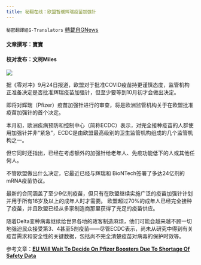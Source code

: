 ```yaml
---
title: 秘翻在线：欧盟暂缓辉瑞疫苗加强针
---
```

`秘密翻譯組G-Translators` [轉載自GNews](https://gnews.org/zh-hans/1552093/)

#### 文章撰写：寶寶

#### 校对发布：文柯Miles

![](https://assets.gnews.org/wp-content/uploads/2021/09/51d6s5fg6uy48uoajfopjkfsoj3o3sd.jpg)

据《零对冲》9月24日报道，欧盟对于批准COVID疫苗持更谨慎态度，监管机构正准备决定是否批准辉瑞疫苗加强针，但至少要等到10月初才会做出决定。

即将对辉瑞（Pfizer）疫苗加强针进行的审查，将是欧洲监管机构关于在欧盟批准疫苗加强针的首个决定。

本月初，欧洲疾病预防和控制中心（简称ECDC）表示，对完全接种疫苗的人群使用加强针并非“紧急”，ECDC是由欧盟最高级别的卫生监管机构组成的几个监管机构之一。

但它同时还指出，已经在考虑额外的加强针给老年人、免疫功能低下的人或其他任何人。

不管欧盟做出什么决定，它最近已经与辉瑞和 BioNTech签署了多达24亿剂的mRNA疫苗协议。

最新的合同涵盖了至少9亿剂疫苗，但只有在欧盟继续实施广泛的疫苗加强针计划并用于所有16岁及以上的成年人时才需要。 欧盟超过70%的成年人已经完全接种了疫苗，并且欧盟已经从多家制造商那里获得了充足的疫苗供应。

随着Delta变种病毒继续给世界各地的政客制造麻烦，他们可能会越来越不顾一切地强迫民众接受第3、4甚至5剂疫苗——尽管ECDC表示，尚未从研究中得到有关疫苗需求和安全性的关键数据，包括尚不完全清楚疫苗对病毒的保护时效等。

参考文章：[**EU Will Wait To Decide On Pfizer Boosters Due To Shortage Of Safety Data**](https://www.zerohedge.com/geopolitical/eu-will-wait-decide-pfizer-boosters-due-shortage-safety-data)
